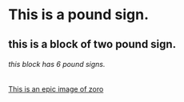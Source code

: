 # This is a pound sign.
## this is a block of two pound sign.
###### this block has 6 pound signs.
[This is an epic image of zoro](https://cdn.oneesports.gg/cdn-data/2024/04/Anime_OnePiece_Zoro_Sword_Attack-1024x576.jpg)
